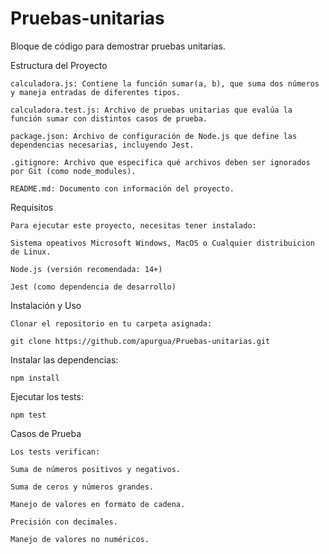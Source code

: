 # Pruebas-unitarias
Bloque de código para demostrar pruebas unitarias.

Estructura del Proyecto

    calculadora.js: Contiene la función sumar(a, b), que suma dos números y maneja entradas de diferentes tipos.

    calculadora.test.js: Archivo de pruebas unitarias que evalúa la función sumar con distintos casos de prueba.

    package.json: Archivo de configuración de Node.js que define las dependencias necesarias, incluyendo Jest.

    .gitignore: Archivo que especifica qué archivos deben ser ignorados por Git (como node_modules).

    README.md: Documento con información del proyecto.

Requisitos

    Para ejecutar este proyecto, necesitas tener instalado:

    Sistema opeativos Microsoft Windows, MacOS o Cualquier distribuicion de Linux.

    Node.js (versión recomendada: 14+)

    Jest (como dependencia de desarrollo)

Instalación y Uso

    Clonar el repositorio en tu carpeta asignada:

    git clone https://github.com/apurgua/Pruebas-unitarias.git
   

Instalar las dependencias:

    npm install

Ejecutar los tests:

    npm test

Casos de Prueba

    Los tests verifican:

    Suma de números positivos y negativos.

    Suma de ceros y números grandes.

    Manejo de valores en formato de cadena.

    Precisión con decimales.

    Manejo de valores no numéricos.
